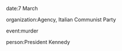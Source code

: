 date:7 March

organization:Agency, Italian Communist Party

event:murder

person:President Kennedy

